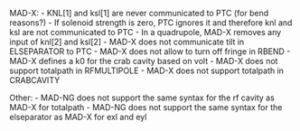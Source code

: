   MAD-X:
    - KNL[1] and ksl[1] are never communicated to PTC (for bend reasons?)
    - If solenoid strength is zero, PTC ignores it and therefore knl and ksl are not communicated to PTC
    - In a quadrupole, MAD-X removes any input of knl[2] and ksl[2]
    - MAD-X does not communicate tilt in ELSEPARATOR to PTC
    - MAD-X does not allow to turn off fringe in RBEND
    - MAD-X defines a k0 for the crab cavity based on volt
    - MAD-X does not support totalpath in RFMULTIPOLE
    - MAD-X does not support totalpath in CRABCAVITY
  
  Other:
    - MAD-NG does not support the same syntax for the rf cavity as MAD-X for totalpath
    - MAD-NG does not support the same syntax for the elseparator as MAD-X for exl and eyl